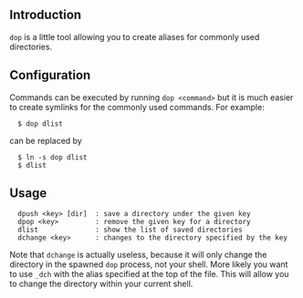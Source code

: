 
Introduction
------------

`dop` is a little tool allowing you to create aliases for commonly used
directories.

Configuration
-------------

Commands can be executed by running `dop <command>` but it is much easier to
create symlinks for the commonly used commands. For example:

      $ dop dlist

can be replaced by

      $ ln -s dop dlist
      $ dlist

Usage
-----

      dpush <key> [dir]  : save a directory under the given key
      dpop <key>         : remove the given key for a directory
      dlist              : show the list of saved directories
      dchange <key>      : changes to the directory specified by the key

Note that `dchange` is actually useless, because it will only change the
directory in the spawned `dop` process, not your shell. More likely you
want to use `_dch` with the alias specified at the top of the file.  This
will allow you to change the directory within your current shell.
